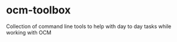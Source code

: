 # ocm-toolbox
Collection of command line tools to help with day to day tasks while working with OCM
